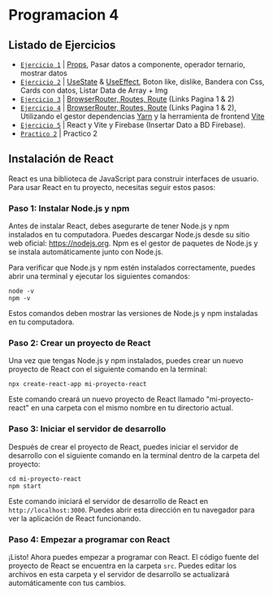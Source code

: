 # Programacion 4
## Listado de Ejercicios
* [`Ejercicio 1`](https://github.com/SamuelMer18/Programacion-4/tree/main/ejercicio1) | [Props](https://react.dev/learn/passing-props-to-a-component), Pasar datos a componente, operador ternario, mostrar datos
* [`Ejercicio 2`](https://github.com/SamuelMer18/Programacion-4/tree/main/ejercicio2) | 
[UseState](https://react.dev/reference/react/useState) & [UseEffect](https://react.dev/reference/react/useEffect), Boton like, dislike, Bandera con Css, Cards con datos, Listar Data de Array + Img
* [`Ejercicio 3`](https://github.com/SamuelMer18/Programacion-4/tree/main/ejercicio3#readme) | [BrowserRouter, Routes, Route](https://www.w3schools.com/react/react_router.asp) (Links Pagina 1 & 2)
* [`Ejercicio 4`](https://github.com/SamuelMer18/Programacion-4/tree/main/ejercicio4) | [BrowserRouter, Routes, Route](https://www.w3schools.com/react/react_router.asp) (Links Pagina 1 & 2), Utilizando el gestor dependencias [Yarn](https://yarnpkg.com/) y la herramienta de frontend [Vite](https://vitejs.dev/)
* [`Ejercicio 5`](https://github.com/SamuelMer18/Programacion-4/tree/main/ejercicio5#readme) | React y Vite y Firebase (Insertar Dato a BD Firebase).
* [`Practico 2`](https://github.com/SamuelMer18/Programacion-4/tree/main/practico2) | Practico 2
## Instalación de React

React es una biblioteca de JavaScript para construir interfaces de usuario. Para usar React en tu proyecto, necesitas seguir estos pasos:

### Paso 1: Instalar Node.js y npm

Antes de instalar React, debes asegurarte de tener Node.js y npm instalados en tu computadora. Puedes descargar Node.js desde su sitio web oficial: https://nodejs.org. Npm es el gestor de paquetes de Node.js y se instala automáticamente junto con Node.js.

Para verificar que Node.js y npm estén instalados correctamente, puedes abrir una terminal y ejecutar los siguientes comandos:

```
node -v
npm -v
```

Estos comandos deben mostrar las versiones de Node.js y npm instaladas en tu computadora.

### Paso 2: Crear un proyecto de React 

Una vez que tengas Node.js y npm instalados, puedes crear un nuevo proyecto de React con el siguiente comando en la terminal:

```
npx create-react-app mi-proyecto-react
```

Este comando creará un nuevo proyecto de React llamado "mi-proyecto-react" en una carpeta con el mismo nombre en tu directorio actual.

### Paso 3: Iniciar el servidor de desarrollo

Después de crear el proyecto de React, puedes iniciar el servidor de desarrollo con el siguiente comando en la terminal dentro de la carpeta del proyecto:

```
cd mi-proyecto-react
npm start
```

Este comando iniciará el servidor de desarrollo de React en `http://localhost:3000`. Puedes abrir esta dirección en tu navegador para ver la aplicación de React funcionando.

### Paso 4: Empezar a programar con React

¡Listo! Ahora puedes empezar a programar con React. El código fuente del proyecto de React se encuentra en la carpeta `src`. Puedes editar los archivos en esta carpeta y el servidor de desarrollo se actualizará automáticamente con tus cambios.
